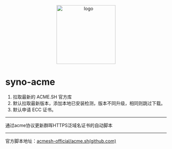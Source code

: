 <p align="center">
  <a href="https://peifeng.li"><img width="184px" alt="logo" src="https://cdn.jsdelivr.net/gh/li-peifeng/static/logo.png" />
  </a>
</p>

# syno-acme
1. 拉取最新的 ACME.SH 官方库
2. 默认拉取最新版本，添加本地已安装检测，版本不同升级，相同则跳过下载。
3. 默认申请 ECC 证书。
------

通过acme协议更新群晖HTTPS泛域名证书的自动脚本

------

官方脚本地址：[acmesh-official/acme.sh(github.com)](https://github.com/acmesh-official/acme.sh)
